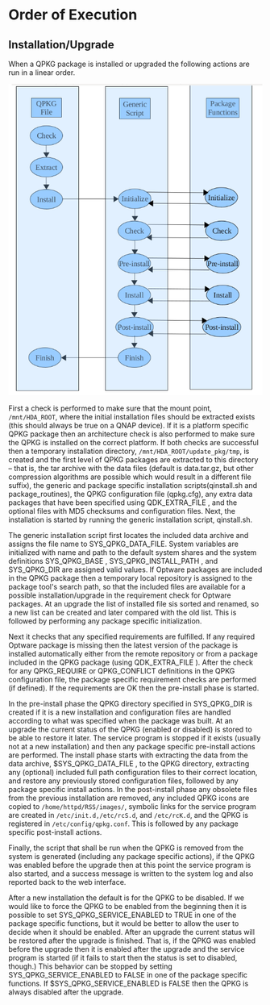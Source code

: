 # Order of Execution

## Installation/Upgrade

When a QPKG package is installed or upgraded the following actions are run in a linear order.

![](../.gitbook/assets/Selection_005.png)

First a check is performed to make sure that the mount point, `/mnt/HDA_ROOT`, where the initial installation files should be extracted exists \(this should always be true on a QNAP device\). If it is a platform specific QPKG package then an architecture check is also performed to make sure the QPKG is installed on the correct platform. If both checks are successful then a temporary installation directory, `/mnt/HDA_ROOT/update_pkg/tmp`, is created and the first level of QPKG packages are extracted to this directory – that is, the tar archive with the data files \(default is data.tar.gz, but other compression algorithms are possible which would result in a different file suffix\), the generic and package specific installation scripts\(qinstall.sh and package\_routines\), the QPKG configuration file \(qpkg.cfg\), any extra data packages that have been specified using QDK\_EXTRA\_FILE , and the optional files with MD5 checksums and configuration files. Next, the installation is started by running the generic installation script, qinstall.sh.

The generic installation script first locates the included data archive and assigns the file name to SYS\_QPKG\_DATA\_FILE. System variables are initialized with name and path to the default system shares and the system definitions SYS\_QPKG\_BASE , SYS\_QPKG\_INSTALL\_PATH , and SYS\_QPKG\_DIR are assigned valid values. If Optware packages are included in the QPKG package then a temporary local repository is assigned to the package tool's search path, so that the included files are available for a possible installation/upgrade in the requirement check for Optware packages. At an upgrade the list of installed file sis sorted and renamed, so a new list can be created and later compared with the old list. This is followed by performing any package specific initialization.

Next it checks that any specified requirements are fulfilled. If any required Optware package is missing then the latest version of the package is installed automatically either from the remote repository or from a package included in the QPKG package \(using QDK\_EXTRA\_FILE \). After the check for any QPKG\_REQUIRE or QPKG\_CONFLICT definitions in the QPKG configuration file, the package specific requirement checks are performed \(if defined\). If the requirements are OK then the pre-install phase is started.

In the pre-install phase the QPKG directory specified in SYS\_QPKG\_DIR is created if it is a new installation and configuration files are handled according to what was specified when the package was built. At an upgrade the current status of the QPKG \(enabled or disabled\) is stored to be able to restore it later. The service program is stopped if it exists \(usually not at a new installation\) and then any package specific pre-install actions are performed. The install phase starts with extracting the data from the data archive, $SYS\_QPKG\_DATA\_FILE , to the QPKG directory, extracting any \(optional\) included full path configuration files to their correct location, and restore any previously stored configuration files, followed by any package specific install actions. In the post-install phase any obsolete files from the previous installation are removed, any included QPKG icons are copied to `/home/httpd/RSS/images/`, symbolic links for the service program are created in `/etc/init.d,/etc/rcS.d`, and `/etc/rcK.d`, and the QPKG is registered in `/etc/config/qpkg.conf`. This is followed by any package specific post-install actions.

Finally, the script that shall be run when the QPKG is removed from the system is generated \(including any package specific actions\), if the QPKG was enabled before the upgrade then at this point the service program is also started, and a success message is written to the system log and also reported back to the web interface.

After a new installation the default is for the QPKG to be disabled. If we would like to force the QPKG to be enabled from the beginning then it is possible to set SYS\_QPKG\_SERVICE\_ENABLED to TRUE in one of the package specific functions, but it would be better to allow the user to decide when it should be enabled. After an upgrade the current status will be restored after the upgrade is finished. That is, if the QPKG was enabled before the upgrade then it is enabled after the upgrade and the service program is started \(if it fails to start then the status is set to disabled, though.\) This behavior can be stopped by setting SYS\_QPKG\_SERVICE\_ENABLED to FALSE in one of the package specific functions. If $SYS\_QPKG\_SERVICE\_ENABLED is FALSE then the QPKG is always disabled after the upgrade.

